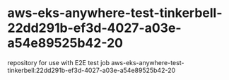# aws-eks-anywhere-test-tinkerbell-22dd291b-ef3d-4027-a03e-a54e89525b42-20
repository for use with E2E test job aws-eks-anywhere-test-tinkerbell:22dd291b-ef3d-4027-a03e-a54e89525b42-20
